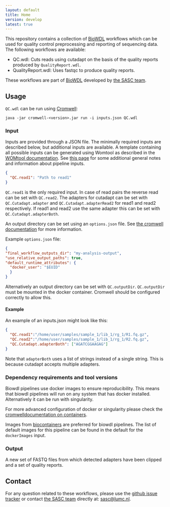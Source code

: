 ```yaml
---
layout: default
title: Home
version: develop
latest: true
---
```


This repository contains a collection of [BioWDL](https://github.com/biowdl)
workflows which can be used for quality control preprocessing and reporting of
sequencing data. The following workflows are available:
- QC.wdl: Cuts reads using cutadapt on the basis of the quality reports produced by `QualityReport.wdl`.
- QualityReport.wdl: Uses fastqc to produce quality reports.

These workflows are part of [BioWDL](https://biowdl.github.io/)
developed by [the SASC team](http://sasc.lumc.nl/).

## Usage

`QC.wdl` can be run using
[Cromwell](http://cromwell.readthedocs.io/en/stable/):
```
java -jar cromwell-<version>.jar run -i inputs.json QC.wdl
```

### Input

Inputs are provided through a JSON file. The minimally required inputs are
described below, but additional inputs are available.
A template containing all possible inputs can be generated using
Womtool as described in the
[WOMtool documentation](http://cromwell.readthedocs.io/en/stable/WOMtool/).
See [this page](/inputs.html) for some additional general notes and information
about pipeline inputs.

```JSON
{
  "QC.read1": "Path to read1"
}
```
`QC.read1`  is the only required input. In case of read pairs the reverse
read can be set with `QC.read2`. The adapters for cutadapt can be  set
with `QC.Cutadapt.adapter` and `QC.Cutadapt.adapterRead2` for read1 and
read2 respectively. If read1 and read2 use the same adapter this can be
set with `QC.Cutadapt.adapterBoth`. 

An 
output directory can be set using an `options.json` file. See [the 
cromwell documentation](
https://cromwell.readthedocs.io/en/stable/wf_options/Overview/) for more 
information. 

Example `options.json` file:
```JSON
{
"final_workflow_outputs_dir": "my-analysis-output",
"use_relative_output_paths": true,
"default_runtime_attributes": {
  "docker_user": "$EUID"
  }
}
```
Alternatively an output directory can be set with `QC.outputDir`. 
`QC.outputDir` must be mounted in the docker container. Cromwell should
be configured correctly to allow this.

#### Example

An example of an inputs.json might look like this:
```JSON
{
  "QC.read1":"/home/user/samples/sample_1/lib_1/rg_1/R1.fq.gz",
  "QC.read2":"/home/user/samples/sample_1/lib_1/rg_1/R2.fq.gz",
  "QC.Cutadapt.adapterBoth": ["AGATCGGAAGAG"]
}
```

Note that `adapterBoth` uses a list of strings instead of a single string. 
This is because cutadapt accepts multiple adapters.

### Dependency requirements and tool versions
Biowdl pipelines use docker images to ensure  reproducibility. This
means that biowdl pipelines will run on any system that has docker 
installed. Alternatively it can be run with singularity.

For more advanced configuration of docker or singularity please check 
the [cromwelldocumentation on containers](
https://cromwell.readthedocs.io/en/stable/tutorials/Containers/).  

Images from [biocontainers](https://biocontainers.pro) are preferred for 
biowdl pipelines. The list of default images for this pipeline can be 
found in the default for the `dockerImages` input. 

### Output

A new set of FASTQ files from which detected adapters have been clipped and a
set of quality reports.

## Contact
<p>
  <!-- Obscure e-mail address for spammers -->
For any question related to these workflows, please use the
<a href='https://github.com/biowdl/QC/issues'>github issue tracker</a>
or contact
 <a href='http://sasc.lumc.nl/'>the SASC team</a> directly at: <a href='&#109;&#97;&#105;&#108;&#116;&#111;&#58;&#115;&#97;&#115;&#99;&#64;&#108;&#117;&#109;&#99;&#46;&#110;&#108;'>
&#115;&#97;&#115;&#99;&#64;&#108;&#117;&#109;&#99;&#46;&#110;&#108;</a>.
</p>
